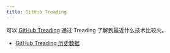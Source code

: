 ```yaml
---
title: GitHub Treading
---
```

可以 [GitHub Treading](https://github.com/trending)
通过 Treading 了解到最近什么技术比较火。

* [GitHub Treading 历史数据](https://github.com/yangwenmai/github-trending-backup)
